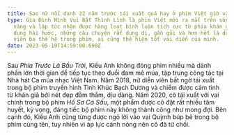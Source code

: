 ```yaml
---
title: Sao nữ nổi danh 22 năm trước tái xuất quá hay ở phim Việt giờ vàng
type: Gia Đình Mình Vui Bất Thình Lình là phim Việt mới ra mắt trên sóng giờ
  vàng và lập tức nhận được hàng loạt bình luận tích cực từ phía khán giả. Nội
  dung hài hước, những câu chuyện rất dung dị, gần gũi và hơn hết là dàn diễn
  viên ba thế hệ trong phim, ai cũng thể hiện tốt vai diễn của mình.
date: 2023-05-19T14:59:08.698Z
---
```

<!--StartFragment-->

Sau *Phía Trước Là Bầu Trời*, Kiều Anh không đóng phim nhiều mà dành phần lớn thời gian để tiếp tục theo đuổi đam mê múa, tập trung công tác tại Nhà hát Ca múa nhạc Việt Nam. Năm 2018, nữ diễn viên bất ngờ tái xuất trong bộ phim truyền hình Tình Khúc Bạch Dương và chiếm được cảm tình từ khán giả bởi nét đẹp đằm thắm, dịu dàng. Năm 2020, cô tái xuất với vai chính trong bộ phim *Hồ Sơ Cá Sấu*, một phẩm được cô đặt rất nhiều tâm huyết, kỳ vọng, đáng tiếc bộ phim này không thành công như mong đợi. Bên cạnh đó, Kiều Anh cũng từng được ngỏ lời vào vai Quỳnh búp bê trong bộ phim cùng tên, tuy nhiên vì áp lực cảnh nóng nên cô đã từ chối.

<!--EndFragment-->